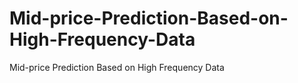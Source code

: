 # Mid-price-Prediction-Based-on-High-Frequency-Data
Mid-price Prediction Based on High Frequency Data
